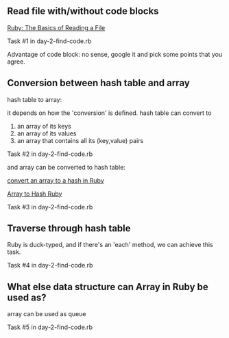 ## Read file with/without code blocks

[Ruby: The Basics of Reading a File](http://www.abbeyworkshop.com/howto/ruby/rb-readfile/index.html)

Task #1 in day-2-find-code.rb

Advantage of code block: no sense, google it and pick some points that you agree.

## Conversion between hash table and array

hash table to array:

it depends on how the 'conversion' is defined.
hash table can convert to 

1. an array of its keys
2. an array of its values
3. an array that contains all its (key,value) pairs

Task #2 in day-2-find-code.rb

and array can be converted to hash table:

[convert an array to a hash in Ruby](http://stackoverflow.com/questions/39567/what-is-the-best-way-to-convert-an-array-to-a-hash-in-ruby)

[Array to Hash Ruby](http://stackoverflow.com/questions/4028329/array-to-hash-ruby)

Task #3 in day-2-find-code.rb

## Traverse through hash table

Ruby is duck-typed, and if there's an 'each' method, we can achieve this task.

Task #4 in day-2-find-code.rb

## What else data structure can Array in Ruby be used as?

array can be used as queue

Task #5 in day-2-find-code.rb
